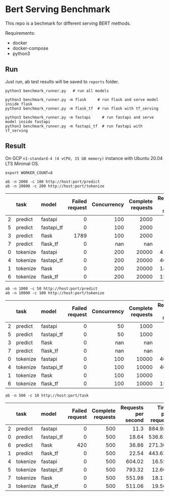 # Bert Serving Benchmark

This repo is a bechmark for different serving BERT methods.

Requirements:

- docker
- docker-compose
- python3

## Run

Just run, ab test results will be saved to `reports` folder.

```shell
python3 benchmark_runner.py   # run all models

python3 benchmark_runner.py -m flask     # run flask and serve model inside flask
python3 benchmark_runner.py -m flask_tf  # run flask with tf_serving

python3 benchmark_runner.py -m fastapi     # run fastapi and serve model inside fastapi
python3 benchmark_runner.py -m fastapi_tf  # run fastapi with tf_serving
```


## Result

On GCP `n1-standard-4 (4 vCPU, 15 GB memory)` instance with Ubuntu 20.04 LTS Minimal OS.

```
export WORKER_COUNT=8
```

```
ab -n 2000 -c 100 http://host:port/predict
ab -n 20000 -c 200 http://host:port/tokenize
```

|    | task     | model      |   Failed request |   Concurrency |   Complete requests |   Requests per second |   Time per request |
|---:|:---------|:-----------|-----------------:|--------------:|--------------------:|----------------------:|-------------------:|
|  2 | predict  | fastapi    |                0 |           100 |                2000 |                 15.58 |           6418.62  |
|  5 | predict  | fastapi_tf |                0 |           100 |                2000 |                 15.55 |           6430.08  |
|  3 | predict  | flask      |             1789 |           100 |                2000 |                 55.59 |           1798.88  |
|  7 | predict  | flask_tf   |                0 |           nan |                 nan |                nan    |            nan     |
|  0 | tokenize | fastapi    |                0 |           200 |               20000 |               4165.32 |             48.016 |
|  4 | tokenize | fastapi_tf |                0 |           200 |               20000 |               4065.69 |             49.192 |
|  1 | tokenize | flask      |                0 |           200 |               20000 |               1426.87 |            140.167 |
|  6 | tokenize | flask_tf   |                0 |           200 |               20000 |               1509.65 |            132.481 |

```
ab -n 1000 -c 50 http://host:port/predict
ab -n 10000 -c 100 http://host:port/tokenize
```

|    | task     | model      |   Failed request |   Concurrency |   Complete requests |   Requests per second |   Time per request |
|---:|:---------|:-----------|-----------------:|--------------:|--------------------:|----------------------:|-------------------:|
|  2 | predict  | fastapi    |                0 |            50 |                1000 |                 14.28 |           3500.48  |
|  5 | predict  | fastapi_tf |                0 |            50 |                1000 |                 14.41 |           3469.32  |
|  3 | predict  | flask      |                0 |           nan |                 nan |                nan    |            nan     |
|  7 | predict  | flask_tf   |                0 |           nan |                 nan |                nan    |            nan     |
|  0 | tokenize | fastapi    |                0 |           100 |               10000 |               4043.94 |             24.728 |
|  4 | tokenize | fastapi_tf |                0 |           100 |               10000 |               4046.14 |             24.715 |
|  1 | tokenize | flask      |                0 |           100 |               10000 |               1324.8  |             75.483 |
|  6 | tokenize | flask_tf   |                0 |           100 |               10000 |               1504.53 |             66.466 |

```
ab -n 500 -c 10 http://host:port/task
```

|    | task     | model      |   Failed request |   Complete requests |   Requests per second |   Time per request |
|---:|:---------|:-----------|-----------------:|--------------------:|----------------------:|-------------------:|
|  2 | predict  | fastapi    |                0 |                 500 |                 11.3  |            884.981 |
|  0 | predict  | fastapi_tf |                0 |                 500 |                 18.64 |            536.612 |
|  6 | predict  | flask      |              420 |                 500 |                 36.86 |            271.309 |
|  1 | predict  | flask_tf   |                0 |                 500 |                 22.54 |            443.634 |
|  4 | tokenize | fastapi    |                0 |                 500 |                604.02 |             16.556 |
|  5 | tokenize | fastapi_tf |                0 |                 500 |                793.32 |             12.605 |
|  7 | tokenize | flask      |                0 |                 500 |                551.98 |             18.116 |
|  3 | tokenize | flask_tf   |                0 |                 500 |                511.06 |             19.567 |
